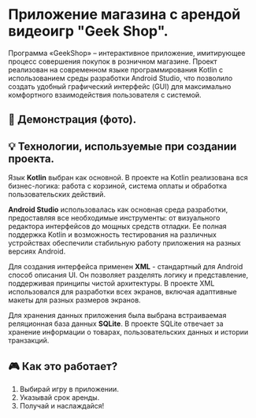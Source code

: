 # Приложение магазина с арендой видеоигр "Geek Shop".
  Программа «GeekShop» – интерактивное приложение, имитирующее процесс совершения покупок в розничном магазине. Проект реализован на современном языке программирования Kotlin с использованием среды разработки Android Studio, что позволило создать удобный графический интерфейс (GUI) для максимально комфортного взаимодействия пользователя с системой.

## 📲 Демонстрация (фото).

## 💡 Технологии, используемые при создании проекта.
Язык **Kotlin** выбран как основной. В проекте на Kotlin реализована вся бизнес-логика: работа с корзиной, система оплаты и обработка пользовательских действий.

**Android Studio** использовалась как основная среда разработки, предоставляя все необходимые инструменты: от визуального редактора интерфейсов до мощных средств отладки. Ее полная поддержка Kotlin и возможность тестирования на различных устройствах обеспечили стабильную работу приложения на разных версиях Android.

Для создания интерфейса применен **XML** - стандартный для Android способ описания UI. Он позволяет разделять логику и представление, поддерживая принципы чистой архитектуры. В проекте XML использовался для разработки всех экранов, включая адаптивные макеты для разных размеров экранов.

Для хранения данных приложения была выбрана встраиваемая реляционная база данных **SQLite**. В проекте SQLite отвечает за хранение информации о товарах, пользовательских данных и истории транзакций. 

## 🎮 Как это работает?
1. Выбирай игру в приложении.
2. Указывай срок аренды.
3. Получай и наслаждайся!
